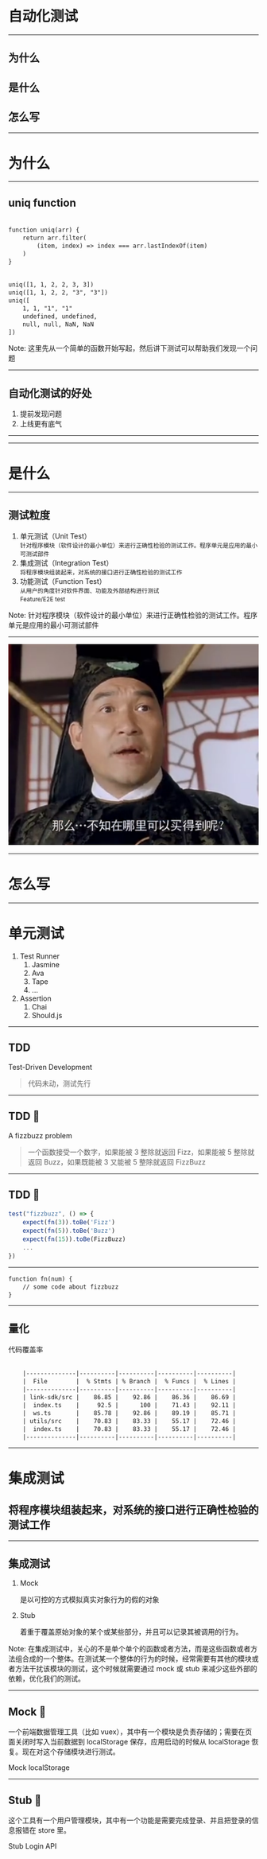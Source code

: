 # 自动化测试

---

## 为什么
## 是什么
## 怎么写

---

# 为什么

----

## uniq function

<pre class="fragment"><code class="hljs lang-javascript" data-trim data-noescape>
function uniq(arr) {
    return arr.filter(
        (item, index) => index === arr.lastIndexOf(item)
    )
}
</code></pre>

<pre class="fragment"><code class="hljs lang-javascript" data-trim data-noescape>
uniq([1, 1, 2, 2, 3, 3])
uniq([1, 1, 2, 2, "3", "3"])
uniq([
    1, 1, "1", "1" 
    undefined, undefined, 
    null, null, NaN, NaN
])
</code></pre>

Note: 这里先从一个简单的函数开始写起，然后讲下测试可以帮助我们发现一个问题

----

## 自动化测试的好处

1. 提前发现问题
2. 上线更有底气

----

---

# 是什么

----

## 测试粒度

1. 单元测试（Unit Test）<br/><small class="fragment">针对程序模块（软件设计的最小单位）来进行正确性检验的测试工作。程序单元是应用的最小可测试部件</small>
2. 集成测试（Integration Test）<br/><small class="fragment">将程序模块组装起来，对系统的接口进行正确性检验的测试工作</small>
3. 功能测试（Function Test） <br/><small class="fragment">从用户的角度针对软件界面、功能及外部结构进行测试</small> 
<br/><small class="fragment">Feature/E2E test</small> 

Note: 针对程序模块（软件设计的最小单位）来进行正确性检验的测试工作。程序单元是应用的最小可测试部件

----

![哪里可以买得到呢？](./assets/1.png)

---

# 怎么写

----

# 单元测试

1. Test Runner <!-- .element: class="fragment" -->
    1. Jasmine
    2. Ava
    3. Tape
    4. ...
2. Assertion <!-- .element: class="fragment" -->
    1. Chai
    2. Should.js

<!--
3. Mock & Stub & Fixture
    1. Sinon.js 
-->


----

## TDD

Test-Driven Development

> 代码未动，测试先行 <!-- .element: class="fragment" -->

----

## TDD 🌰 

A fizzbuzz problem

> 一个函数接受一个数字，如果能被 3 整除就返回 Fizz，如果能被 5 整除就返回 Buzz，如果既能被 3 又能被 5 整除就返回 FizzBuzz

----
## TDD 🌰 

```javascript
test("fizzbuzz", () => {
    expect(fn(3)).toBe('Fizz')  
    expect(fn(5)).toBe('Buzz')
    expect(fn(15)).toBe(FizzBuzz)
    ...
})
```

------

```
function fn(num) {
    // some code about fizzbuzz
}
```

----

## 量化

代码覆盖率

<pre class="fragment"><code class="hljs lang-javascript" data-trim data-noescape>
    |--------------|----------|----------|----------|----------|
    |  File        |  % Stmts | % Branch |  % Funcs |  % Lines |
    |--------------|----------|----------|----------|----------|
    | link-sdk/src |    86.85 |    92.86 |    86.36 |    86.69 |
    |  index.ts    |     92.5 |      100 |    71.43 |    92.11 |
    |  ws.ts       |    85.78 |    92.86 |    89.19 |    85.71 |
    | utils/src    |    70.83 |    83.33 |    55.17 |    72.46 |
    |  index.ts    |    70.83 |    83.33 |    55.17 |    72.46 |
    |--------------|----------|----------|----------|----------|
</code></pre>

---

# 集成测试

<h2 class="fragment">将程序模块组装起来，对系统的<span class="fragment highlight-red">接口</span>进行正确性检验的测试工作</h2>

----

## 集成测试

1. Mock
   
   是以可控的方式模拟真实对象行为的假的对象 <!-- .element: class="fragment" -->
2. Stub

   着重于覆盖原始对象的某个或某些部分，并且可以记录其被调用的行为。 <!-- .element: class="fragment" -->


Note: 在集成测试中，关心的不是单个单个的函数或者方法，而是这些函数或者方法组合成的一个整体。在测试某一个整体的行为的时候，经常需要有其他的模块或者方法干扰该模块的测试，这个时候就需要通过 mock 或 stub 来减少这些外部的依赖，优化我们的测试。



----


## Mock 🌰 

一个前端数据管理工具（比如 vuex），其中有一个模块是负责存储的；需要在页面关闭时写入当前数据到 localStorage 保存，应用启动的时候从 localStorage 恢复。现在对这个存储模块进行测试。

Mock localStorage  <!-- .element: class="fragment" -->

----

## Stub 🌰  

这个工具有一个用户管理模块，其中有一个功能是需要完成登录、并且把登录的信息报错在 store 里。

Stub Login API <!-- .element: class="fragment" -->